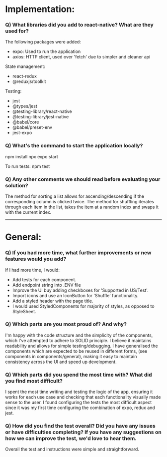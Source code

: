 # Implementation:

### Q) What libraries did you add to react-native? What are they used for?

The following packages were added:

- expo: Used to run the application
- axios: HTTP client, used over 'fetch' due to simpler and cleaner api

State management:
- react-redux
- @reduxjs/toolkit

Testing:
- jest 
- @types/jest
- @testing-library/react-native
- @testing-library/jest-native
- @babel/core 
- @babel/preset-env
- jest-expo

### Q) What's the command to start the application locally?

npm install
npx expo start

To run tests:
npm test

### Q) Any other comments we should read before evaluating your solution?

The method for sorting a list allows for ascending/descending if the corresponding column is clicked twice.
The method for shuffling iterates through each item in the list, takes the item at a random index and swaps it with the current index.

---

# General:

### Q) If you had more time, what further improvements or new features would you add?

If I had more time, I would:
- Add tests for each component.
- Add endpoint string into .ENV file
- Improve the UI buy adding checkboxes for 'Supported in US/Test'.
- Import icons and use an IconButton for 'Shuffle' functionality.
- Add a styled header with the page title.
- I would used StyledComponents for majority of styles, as opposed to StyleSheet.

### Q) Which parts are you most proud of? And why?

I'm happy with the code structure and the simplicity of the components, which I've attempted to adhere to SOLID principle. I believe it maintains readability and allows for simple testing/debugging.
I have generalised the components which are expected to be reused in different forms, (see components in components/general), making it easy to maintain consistency across the UI and speed up development.

### Q) Which parts did you spend the most time with? What did you find most difficult?

I spent the most time writing and testing the logic of the app, ensuring it works for each use case and checking that each functionality visually made sense to the user.
I found configuring the tests the most difficult aspect since it was my first time configuring the combination of expo, redux and jest.

### Q) How did you find the test overall? Did you have any issues or have difficulties completing? If you have any suggestions on how we can improve the test, we'd love to hear them.

Overall the test and instructions were simple and straightforward.